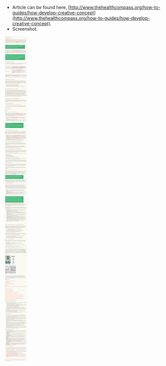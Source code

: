 * Article can be found here, [http://www.thehealthcompass.org/how-to-guides/how-develop-creative-concept](http://www.thehealthcompass.org/how-to-guides/how-develop-creative-concept).
* Screenshot.

![./20161013-0308-cet-how-to-develop-creative-concept-1.png](./20161013-0308-cet-how-to-develop-creative-concept-1.png)